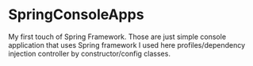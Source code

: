 # SpringConsoleApps
My first touch of Spring Framework. Those are just simple console application that uses Spring framework
I used here profiles/dependency injection controller by constructor/config classes.
